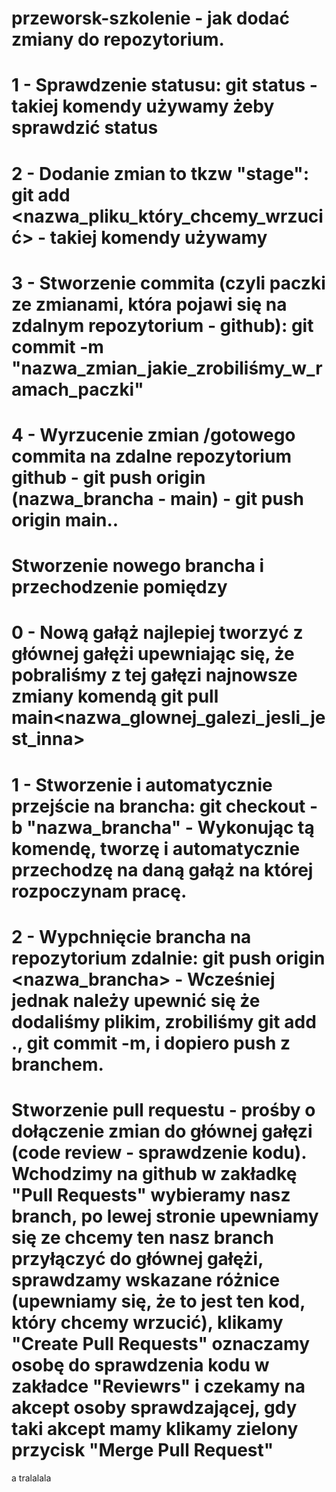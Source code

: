 # przeworsk-szkolenie - jak dodać zmiany do repozytorium.


# 1 - Sprawdzenie statusu: git status - takiej komendy używamy żeby sprawdzić status
# 2 - Dodanie zmian to tkzw "stage": git add <nazwa_pliku_który_chcemy_wrzucić> - takiej komendy używamy
# 3 - Stworzenie commita (czyli paczki ze zmianami, która pojawi się na zdalnym repozytorium - github): git commit -m "nazwa_zmian_jakie_zrobiliśmy_w_ramach_paczki"
# 4 - Wyrzucenie zmian /gotowego commita na zdalne repozytorium github - git push origin (nazwa_brancha - main) - git push origin main..


# Stworzenie nowego brancha i przechodzenie pomiędzy 

# 0 - Nową gałąż najlepiej tworzyć z głównej gałężi upewniając się, że pobraliśmy z tej gałęzi najnowsze zmiany komendą git pull main<nazwa_glownej_galezi_jesli_jest_inna>

# 1 - Stworzenie i automatycznie przejście na brancha: git checkout -b "nazwa_brancha" - Wykonując tą komendę, tworzę i automatycznie przechodzę na daną gałąż na której rozpoczynam pracę.

# 2 - Wypchnięcie brancha na repozytorium zdalnie: git push origin <nazwa_brancha> - Wcześniej jednak należy upewnić się że dodaliśmy plikim, zrobiliśmy git add ., git commit -m, i dopiero push z branchem.

# Stworzenie pull requestu - prośby o dołączenie zmian do głównej gałęzi (code review - sprawdzenie kodu). Wchodzimy na github w zakładkę "Pull Requests" wybieramy nasz branch, po lewej stronie upewniamy się ze chcemy ten nasz branch przyłączyć do głównej gałężi, sprawdzamy wskazane różnice (upewniamy się, że to jest ten kod, który chcemy wrzucić), klikamy "Create Pull Requests" oznaczamy osobę do sprawdzenia kodu w zakładce "Reviewrs" i czekamy na akcept osoby sprawdzającej, gdy taki akcept mamy klikamy zielony przycisk "Merge Pull Request"

a
tralalala